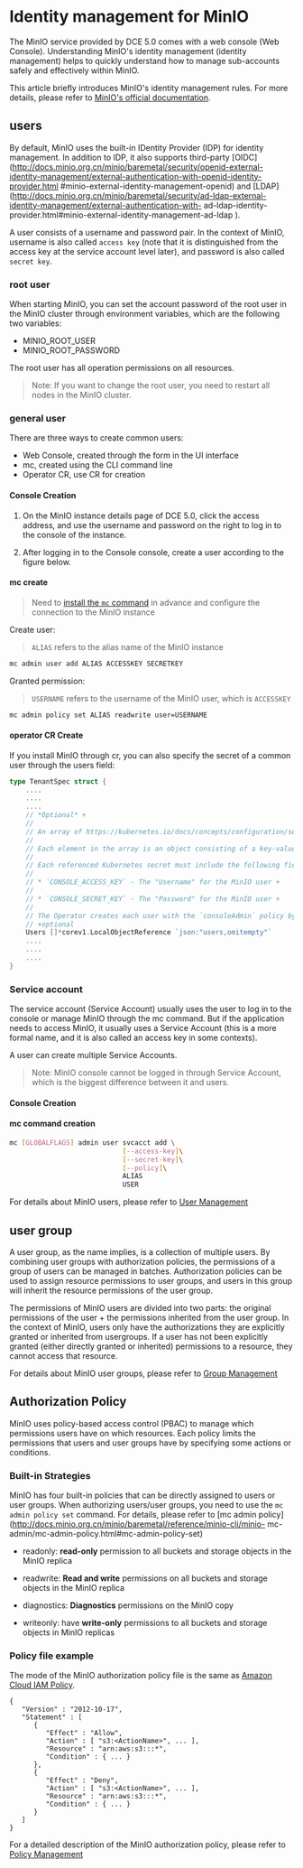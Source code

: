 # Identity management for MinIO

The MinIO service provided by DCE 5.0 comes with a web console (Web Console). Understanding MinIO's identity management (identity management) helps to quickly understand how to manage sub-accounts safely and effectively within MinIO.

This article briefly introduces MinIO's identity management rules. For more details, please refer to [MinIO's official documentation](http://docs.minio.org.cn/minio/baremetal/index.html).

## users

By default, MinIO uses the built-in IDentity Provider (IDP) for identity management. In addition to IDP, it also supports third-party [OIDC] (http://docs.minio.org.cn/minio/baremetal/security/openid-external-identity-management/external-authentication-with-openid-identity-provider.html #minio-external-identity-management-openid) and [LDAP](http://docs.minio.org.cn/minio/baremetal/security/ad-ldap-external-identity-management/external-authentication-with- ad-ldap-identity-provider.html#minio-external-identity-management-ad-ldap ).

A user consists of a username and password pair. In the context of MinIO, username is also called `access key` (note that it is distinguished from the access key at the service account level later), and password is also called `secret key`.

### root user

When starting MinIO, you can set the account password of the root user in the MinIO cluster through environment variables, which are the following two variables:

- MINIO_ROOT_USER
- MINIO_ROOT_PASSWORD

The root user has all operation permissions on all resources.

> Note: If you want to change the root user, you need to restart all nodes in the MinIO cluster.

### general user

There are three ways to create common users:

- Web Console, created through the form in the UI interface
- mc, created using the CLI command line
- Operator CR, use CR for creation

#### Console Creation

1. On the MinIO instance details page of DCE 5.0, click the access address, and use the username and password on the right to log in to the console of the instance.

    <!--screenshot-->

2. After logging in to the Console console, create a user according to the figure below.

    <!--screenshot-->

#### mc create

> Need to [install the `mc` command](https://min.io/docs/minio/linux/reference/minio-mc.html?ref=docs#install-mc) in advance and configure the connection to the MinIO instance

Create user:

> `ALIAS` refers to the alias name of the MinIO instance

```bash
mc admin user add ALIAS ACCESSKEY SECRETKEY
```

Granted permission:

> `USERNAME` refers to the username of the MinIO user, which is `ACCESSKEY`

```bash
mc admin policy set ALIAS readwrite user=USERNAME
```

#### operator CR Create

If you install MinIO through cr, you can also specify the secret of a common user through the users field:

```go
type TenantSpec struct {
    ....
    ....
    ....
    // *Optional* +
    //
    // An array of https://kubernetes.io/docs/concepts/configuration/secret/[Kubernetes opaque secrets] to use for generating MinIO users during tenant provisioning. +
    //
    // Each element in the array is an object consisting of a key-value pair `name: <string>`, where the `<string>` references an opaque Kubernetes secret. +
    //
    // Each referenced Kubernetes secret must include the following fields: +
    //
    // * `CONSOLE_ACCESS_KEY` - The "Username" for the MinIO user +
    //
    // * `CONSOLE_SECRET_KEY` - The "Password" for the MinIO user +
    //
    // The Operator creates each user with the `consoleAdmin` policy by default. You can change the assigned policy after the Tenant starts. +
    // +optional
    Users []*corev1.LocalObjectReference `json:"users,omitempty"`
    ....
    ....
    ....
}
```

### Service account

The service account (Service Account) usually uses the user to log in to the console or manage MinIO through the mc command. But if the application needs to access MinIO, it usually uses a Service Account (this is a more formal name, and it is also called an access key in some contexts).

A user can create multiple Service Accounts.

> Note: MinIO console cannot be logged in through Service Account, which is the biggest difference between it and users.

#### Console Creation

<!--screenshot-->

#### mc command creation

```bash
mc [GLOBALFLAGS] admin user svcacct add \
                            [--access-key]\
                            [--secret-key]\
                            [--policy]\
                            ALIAS
                            USER
```

For details about MinIO users, please refer to [User Management](http://docs.minio.org.cn/minio/baremetal/security/minio-identity-management/user-management.html)

## user group

A user group, as the name implies, is a collection of multiple users. By combining user groups with authorization policies, the permissions of a group of users can be managed in batches. Authorization policies can be used to assign resource permissions to user groups, and users in this group will inherit the resource permissions of the user group.

The permissions of MinIO users are divided into two parts: the original permissions of the user + the permissions inherited from the user group. In the context of MinIO, users only have the authorizations they are explicitly granted or inherited from usergroups. If a user has not been explicitly granted (either directly granted or inherited) permissions to a resource, they cannot access that resource.

For details about MinIO user groups, please refer to [Group Management](http://docs.minio.org.cn/minio/baremetal/security/minio-identity-management/group-management.html)

## Authorization Policy

MinIO uses policy-based access control (PBAC) to manage which permissions users have on which resources. Each policy limits the permissions that users and user groups have by specifying some actions or conditions.

### Built-in Strategies

MinIO has four built-in policies that can be directly assigned to users or user groups. When authorizing users/user groups, you need to use the `mc admin policy set` command. For details, please refer to [mc admin policy](http://docs.minio.org.cn/minio/baremetal/reference/minio-cli/minio- mc-admin/mc-admin-policy.html#mc-admin-policy-set)

- readonly: **read-only** permission to all buckets and storage objects in the MinIO replica

- readwrite: **Read and write** permissions on all buckets and storage objects in the MinIO replica

- diagnostics: **Diagnostics** permissions on the MinIO copy

- writeonly: have **write-only** permissions to all buckets and storage objects in MinIO replicas

### Policy file example

 The mode of the MinIO authorization policy file is the same as [Amazon Cloud IAM Policy](https://docs.aws.amazon.com/IAM/latest/UserGuide/access.html).

```
{
   "Version" : "2012-10-17",
   "Statement" : [
      {
         "Effect" : "Allow",
         "Action" : [ "s3:<ActionName>", ... ],
         "Resource" : "arn:aws:s3:::*",
         "Condition" : { ... }
      },
      {
         "Effect" : "Deny",
         "Action" : [ "s3:<ActionName>", ... ],
         "Resource" : "arn:aws:s3:::*",
         "Condition" : { ... }
      }
   ]
}
```


For a detailed description of the MinIO authorization policy, please refer to [Policy Management](http://docs.minio.org.cn/minio/baremetal/security/minio-identity-management/policy-based-access-control.html)